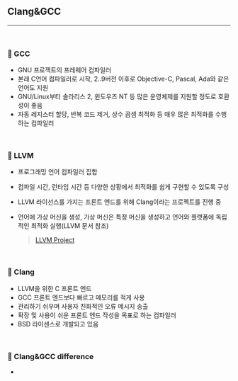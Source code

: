 ## Clang&GCC

***

<br>

### :pushpin: GCC

- GNU 프로젝트의 프레웨어 컴파일러
- 본래 C언어 컴파일러로 시작, 2..9버전 이후로 Objective-C, Pascal, Ada와 같은 언어도 지원
- GNU/Linux부터 솔라리스 2, 윈도우즈 NT 등 많은 운영체제를 지원할 정도로 호환성이 좋음
- 자동 레지스터 할당, 반복 코드 제거, 상수 곱셈 최적화 등 매우 많은 최적화를 수행하는 컴파일러

<br>

### :pushpin: LLVM

- 프로그래밍 언어 컴파일러 집합

- 컴파일 시간, 런타임 시간 등 다양한 상황에서 최적화를 쉽게 구현할 수 있도록 구성

- LLVM 라이선스를 가지는 프론트 엔드를 위해 Clang이라는 프로젝트를 진행 중

- 언어에 가상 머신을 생성, 가상 머신은 특정 머신을 생성하고 언어와 플랫폼에 독립적인 최적화 실행(LLVM 문서 참조)

  > [LLVM Project](https://github.com/Lee-HyeongSeok/Tech-For-Developer/blob/master/Tech/c%2B%2BIn-Depth/LLVM%20project.md)

<br>

### :pushpin: Clang

- LLVM을 위한 C 프론트 엔드
- GCC 프론트 엔드보다 빠르고 메모리를 적게 사용
- 관리하기 쉬우며 사용자 친화적인 오류 메시지 송출
- 확장 및 사용이 쉬운 프론트 엔드 작성을 목표로 하는 컴파일러
- BSD 라이센스로 개발되고 있음

<br>

### :pushpin: Clang&GCC  difference

- 